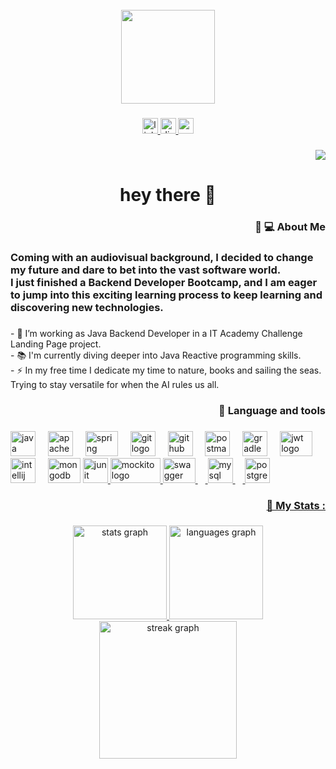 <br clear="both">

<div align="center">
  <img height="150" src="https://camo.githubusercontent.com/62da68eb62b1e5f175f7d1f0191dd89a653d7908feb22d37d4a0ab07365d6791/68747470733a2f2f6d656469612e67697068792e636f6d2f6d656469612f4d3967624264396e6244724f5475314d71782f67697068792e676966"  />
</div>

###

<div align="center">
  <a href="https://www.linkedin.com/in/marina-rterol/" target="_blank">
    <img src="https://img.shields.io/static/v1?message=LinkedIn&logo=linkedin&label=&color=0077B5&logoColor=white&labelColor=&style=for-the-badge" height="25" alt="linkedin logo"  />
  </a>
  <a href="discord.com/users/931219177979674625" target="_blank">
    <img src="https://img.shields.io/static/v1?message=Discord&logo=discord&label=&color=7289DA&logoColor=white&labelColor=&style=for-the-badge" height="25" alt="discord logo"  />
  </a>
  <a href="marina.rterol@gmail.com" target="_blank">
    <img src="https://img.shields.io/static/v1?message=Gmail&logo=gmail&label=&color=D14836&logoColor=white&labelColor=&style=for-the-badge" height="25" alt="gmail logo"  />
  </a>
</div>

###

<div align="right">
  <img src="https://visitor-badge.laobi.icu/badge?page_id=marinosrt.marinosrt&"  />
</div>

###

<h1 align="center">hey there 👋</h1>

###

###

<h3 align="right">👩 💻  About Me</h3>

<h3 align="left">Coming with an audiovisual background, I decided to change my future and dare to bet into the vast software world. <br>I just finished a Backend Developer Bootcamp, and I am eager to jump into this exciting learning process to keep learning and discovering new technologies.</h3>

###

<p align="left"></p>

###

###

<p align="left">- 🔭 I’m working as Java Backend Developer in a IT Academy Challenge Landing Page project.<br>- 📚 I'm currently diving deeper into Java Reactive programming skills.<br>- ⚡ In my free time I dedicate my time to nature, books and sailing the seas. Trying to stay versatile for when the AI rules us all.</p>

###

###

<h3 align="right">🎯 Language and tools</h3>

###

<div align="left">
  <img src="https://cdn.jsdelivr.net/gh/devicons/devicon/icons/java/java-original.svg" height="40" alt="java logo"  />
  <img width="12" />
  <img src="https://cdn.jsdelivr.net/gh/devicons/devicon/icons/apache/apache-original.svg" height="40" alt="apache logo"  />
  <img width="12" />
  <img src="https://cdn.jsdelivr.net/gh/devicons/devicon/icons/spring/spring-original.svg" height="40" width="52" alt="spring logo"/>
  <img width="12" />
  <img src="https://cdn.jsdelivr.net/gh/devicons/devicon/icons/git/git-original.svg" height="40" alt="git logo"  />
  <img width="12" />
  <img src="https://cdn.jsdelivr.net/gh/devicons/devicon/icons/github/github-original.svg" height="40" alt="github logo"  />
  <img width="12" />
  <img src="https://www.vectorlogo.zone/logos/getpostman/getpostman-icon.svg" height="40" width="40" alt="postman"/>
  <img width="12" />
  <img src="https://cdn.jsdelivr.net/gh/devicons/devicon/icons/gradle/gradle-plain.svg" height="40" alt="gradle logo"  />
  <img width="12" />
  <img src="https://cdn.worldvectorlogo.com/logos/jwt-3.svg" height="40" width="52" alt="jwt logo"/>
  <img width="12" />
  <img src="https://cdn.jsdelivr.net/gh/devicons/devicon/icons/intellij/intellij-original.svg" height="40" alt="intellij logo"  />
  <img width="12" />
  <img src="https://cdn.jsdelivr.net/gh/devicons/devicon/icons/mongodb/mongodb-original.svg" height="40" width="52" alt="mongodb logo"/>
  <a href="https://junit.org/junit5/" target="_blank">   
  <img src="https://asset.brandfetch.io/idD7RfhCFS/id3KSPzOxb.png" height="40" width="40" alt="junit logo"/>
  <a href="https://site.mockito.org/" target="_blank">   
  <img src="https://raw.githubusercontent.com/mockito/mockito.github.io/master/img/logo%402x.png" height="40" width="80" alt="mockito logo"/>
  <img src="https://cdn.svgporn.com/logos/swagger.svg" height="40" width="52" alt="swagger logo"/>
  <img width="12" />
  <img src="https://cdn.jsdelivr.net/gh/devicons/devicon/icons/mysql/mysql-original.svg" height="40" alt="mysql logo"  />
  <img width="12" />
  <img src="https://cdn.jsdelivr.net/gh/devicons/devicon/icons/postgresql/postgresql-original.svg" height="40" alt="postgresql logo"  />
</div>

###
    
###

<h3 align="right">🌿   My Stats :</h3>

###

<div align="center">
  <img src="https://github-readme-stats.vercel.app/api?username=marinosrt&hide_title=false&hide_rank=false&show_icons=true&include_all_commits=true&count_private=true&disable_animations=false&theme=dracula&locale=en&hide_border=false&order=1" height="150" alt="stats graph"  />
  <img src="https://github-readme-stats.vercel.app/api/top-langs?username=marinosrt&locale=en&hide_title=false&layout=compact&card_width=320&langs_count=5&theme=dracula&hide_border=false&order=2" height="150" alt="languages graph"  />
  <img src="https://streak-stats.demolab.com?user=marinosrt&locale=en&mode=daily&theme=dark&hide_border=false&border_radius=5&order=3" height="220" alt="streak graph"  />
</div>

###
